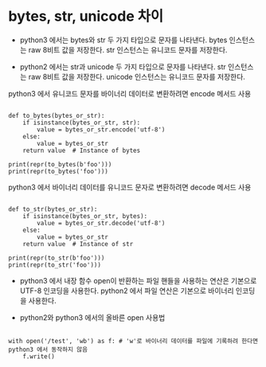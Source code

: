 # bytes, str, unicode 차이

* python3 에서는 bytes와 str 두 가지 타입으로 문자를 나타낸다. bytes 인스턴스는 raw 8비트 값을 저장한다. str 인스턴스는 유니코드 문자를 저장한다.

* python2 에서는 str과 unicode 두 가지 타입으로 문자를 나타낸다. str 인스턴스는 raw 8비트 값을 저장한다. unicode 인스턴스는 유니코드 문자를 저장한다.

python3 에서 유니코드 문자를 바이너리 데이터로 변환하려면 encode 메서드 사용
<pre><code>
def to_bytes(bytes_or_str):
    if isinstance(bytes_or_str, str):
        value = bytes_or_str.encode('utf-8')
    else:
        value = bytes_or_str
    return value  # Instance of bytes

print(repr(to_bytes(b'foo')))
print(repr(to_bytes('foo')))
</code></pre>

python3 에서 바이너리 데이터를 유니코드 문자로 변환하려면 decode 메서드 사용
<pre><code>
def to_str(bytes_or_str):
    if isinstance(bytes_or_str, bytes):
        value = bytes_or_str.decode('utf-8')
    else:
        value = bytes_or_str
    return value  # Instance of str

print(repr(to_str(b'foo')))
print(repr(to_str('foo')))
</code></pre>

* python3 에서 내장 함수 open이 반환하는 파일 핸들을 사용하는 연산은 기본으로 UTF-8 인코딩을 사용한다. python2 에서 파일 연산은 기본으로 바이너리 인코딩을 사용한다.

* python2와 python3 에서의 올바른 open 사용법
<pre><code>
with open('/test', 'wb') as f: # 'w'로 바이너리 데이터를 파일에 기록하려 한다면 python3 에서 동작하지 않음
    f.write()
</code></pre>